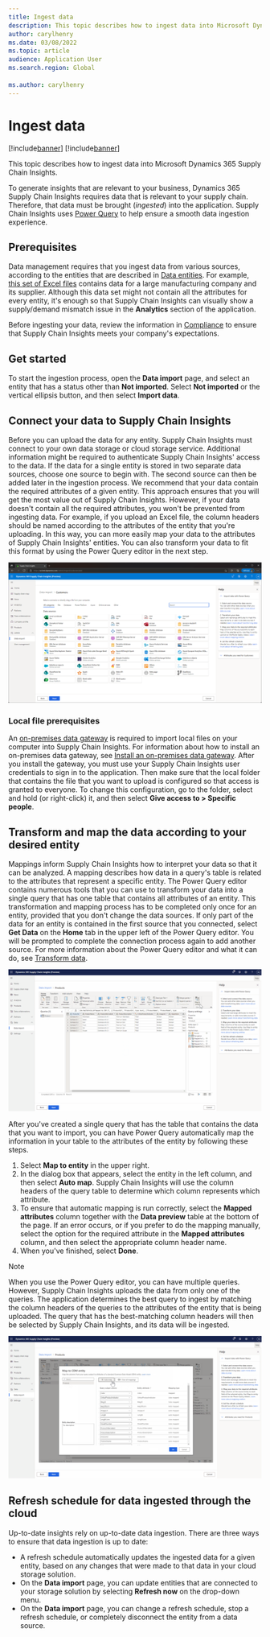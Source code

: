```yaml
---
title: Ingest data
description: This topic describes how to ingest data into Microsoft Dynamics 365 Supply Chain Insights.
author: carylhenry
ms.date: 03/08/2022
ms.topic: article
audience: Application User
ms.search.region: Global

ms.author: carylhenry
---
```


# Ingest data

[!include[banner](includes/banner.md)]
[!include[banner](includes/preview-banner.md)]

This topic describes how to ingest data into Microsoft Dynamics 365 Supply Chain Insights.

To generate insights that are relevant to your business, Dynamics 365 Supply Chain Insights requires data that is relevant to your supply chain. Therefore, that data must be brought (*ingested*) into the application. Supply Chain Insights uses [Power Query](/power-query/power-query-what-is-power-query) to help ensure a smooth data ingestion experience.

## Prerequisites

Data management requires that you ingest data from various sources, according to the entities that are described in [Data entities](entities.md). For example, [this set of Excel files](https://download.microsoft.com/download/d/c/2/dc238977-69a5-4440-a19e-24d632c25cf5/OEM-and-supplier-sample-data.zip) contains data for a large manufacturing company and its supplier. Although this data set might not contain all the attributes for every entity, it's enough so that Supply Chain Insights can visually show a supply/demand mismatch issue in the **Analytics** section of the application.

Before ingesting your data, review the information in [Compliance](resiliency-compliance-security.md) to ensure that Supply Chain Insights meets your company's expectations.

## Get started

To start the ingestion process, open the **Data import** page, and select an entity that has a status other than **Not imported**. Select **Not imported** or the vertical ellipsis button, and then select **Import data**.

## Connect your data to Supply Chain Insights

Before you can upload the data for any entity. Supply Chain Insights must connect to your own data storage or cloud storage service. Additional information might be required to authenticate Supply Chain Insights' access to the data. If the data for a single entity is stored in two separate data sources, choose one source to begin with. The second source can then be added later in the ingestion process. We recommend that your data contain the required attributes of a given entity. This approach ensures that you will get the most value out of Supply Chain Insights. However, if your data doesn't contain all the required attributes, you won't be prevented from ingesting data. For example, if you upload an Excel file, the column headers should be named according to the attributes of the entity that you're uploading. In this way, you can more easily map your data to the attributes of Supply Chain Insights' entities. You can also transform your data to fit this format by using the Power Query editor in the next step.

![Data import page showing a list of data sources that can be connected to Supply Chain Insights.](media/connector-options.png)

### Local file prerequisites

An [on-premises data gateway](/data-integration/gateway/service-gateway-onprem) is required to import local files on your computer into Supply Chain Insights. For information about how to install an on-premises data gateway, see [Install an on-premises data gateway](/data-integration/gateway/service-gateway-install). After you install the gateway, you must use your Supply Chain Insights user credentials to sign in to the application. Then make sure that the local folder that contains the file that you want to upload is configured so that access is granted to everyone. To change this configuration, go to the folder, select and hold (or right-click) it, and then select **Give access to \> Specific people**.

## Transform and map the data according to your desired entity

Mappings inform Supply Chain Insights how to interpret your data so that it can be analyzed. A mapping describes how data in a query's table is related to the attributes that represent a specific entity. The Power Query editor contains numerous tools that you can use to transform your data into a single query that has one table that contains all attributes of an entity. This transformation and mapping process has to be completed only once for an entity, provided that you don't change the data sources. If only part of the data for an entity is contained in the first source that you connected, select **Get Data** on the **Home** tab in the upper left of the Power Query editor. You will be prompted to complete the connection process again to add another source. For more information about the Power Query editor and what it can do, see [Transform data](/power-query/power-query-ui).
    
![Data import page, showing the Power Query editor for the product entity.](media/power-query-editor.png)

After you've created a single query that has the table that contains the data that you want to import, you can have Power Query automatically map the information in your table to the attributes of the entity by following these steps.

1. Select **Map to entity** in the upper right.
1. In the dialog box that appears, select the entity in the left column, and then select **Auto map**. Supply Chain Insights will use the column headers of the query table to determine which column represents which attribute. 
1. To ensure that automatic mapping is run correctly, select the **Mapped attributes** column together with the **Data preview** table at the bottom of the page. If an error occurs, or if you prefer to do the mapping manually, select the option for the required attribute in the **Mapped attributes** column, and then select the appropriate column header name. 
1. When you've finished, select **Done**.

> [!NOTE]
> When you use the Power Query editor, you can have multiple queries. However, Supply Chain Insights uploads the data from only one of the queries. The application determines the best query to ingest by matching the column headers of the queries to the attributes of the entity that is being uploaded. The query that has the best-matching column headers will then be selected by Supply Chain Insights, and its data will be ingested.

![Data import page, showing the dialog box for Power Query's auto map feature when it's to map user data to a product entity's attributes.](media/product-attribute-mapping.png)

## Refresh schedule for data ingested through the cloud

Up-to-date insights rely on up-to-date data ingestion. There are three ways to ensure that data ingestion is up to date:

- A refresh schedule automatically updates the ingested data for a given entity, based on any changes that were made to that data in your cloud storage solution.
- On the **Data import** page, you can update entities that are connected to your storage solution by selecting **Refresh now** on the drop-down menu.
- On the **Data import** page, you can change a refresh schedule, stop a refresh schedule, or completely disconnect the entity from a data source.

